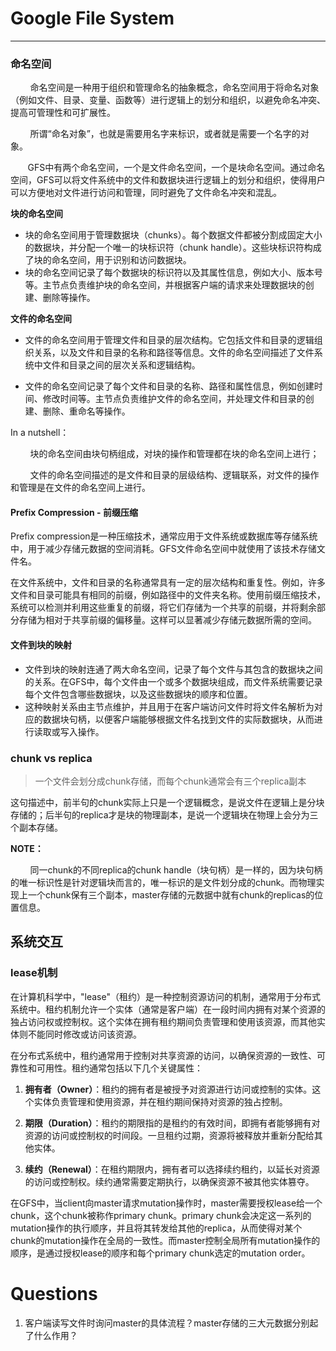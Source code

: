 # Google File System

------

### 命名空间

        命名空间是一种用于组织和管理命名的抽象概念，命名空间用于将命名对象（例如文件、目录、变量、函数等）进行逻辑上的划分和组织，以避免命名冲突、提高可管理性和可扩展性。

        所谓“命名对象”，也就是需要用名字来标识，或者就是需要一个名字的对象。

       GFS中有两个命名空间，一个是文件命名空间，一个是块命名空间。通过命名空间，GFS可以将文件系统中的文件和数据块进行逻辑上的划分和组织，使得用户可以方便地对文件进行访问和管理，同时避免了文件命名冲突和混乱。

**块的命名空间**

- 块的命名空间用于管理数据块（chunks）。每个数据文件都被分割成固定大小的数据块，并分配一个唯一的块标识符（chunk handle）。这些块标识符构成了块的命名空间，用于识别和访问数据块。
- 块的命名空间记录了每个数据块的标识符以及其属性信息，例如大小、版本号等。主节点负责维护块的命名空间，并根据客户端的请求来处理数据块的创建、删除等操作。

**文件的命名空间**

- 文件的命名空间用于管理文件和目录的层次结构。它包括文件和目录的逻辑组织关系，以及文件和目录的名称和路径等信息。文件的命名空间描述了文件系统中文件和目录之间的层次关系和逻辑结构。

- 文件的命名空间记录了每个文件和目录的名称、路径和属性信息，例如创建时间、修改时间等。主节点负责维护文件的命名空间，并处理文件和目录的创建、删除、重命名等操作。

In a nutshell：

        块的命名空间由块句柄组成，对块的操作和管理都在块的命名空间上进行；

        文件的命名空间描述的是文件和目录的层级结构、逻辑联系，对文件的操作和管理是在文件的命名空间上进行。

#### Prefix Compression - 前缀压缩

Prefix compression是一种压缩技术，通常应用于文件系统或数据库等存储系统中，用于减少存储元数据的空间消耗。GFS文件命名空间中就使用了该技术存储文件名。

在文件系统中，文件和目录的名称通常具有一定的层次结构和重复性。例如，许多文件和目录可能具有相同的前缀，例如路径中的文件夹名称。使用前缀压缩技术，系统可以检测并利用这些重复的前缀，将它们存储为一个共享的前缀，并将剩余部分存储为相对于共享前缀的偏移量。这样可以显著减少存储元数据所需的空间。

#### 文件到块的映射

- 文件到块的映射连通了两大命名空间，记录了每个文件与其包含的数据块之间的关系。在GFS中，每个文件由一个或多个数据块组成，而文件系统需要记录每个文件包含哪些数据块，以及这些数据块的顺序和位置。
- 这种映射关系由主节点维护，并且用于在客户端访问文件时将文件名解析为对应的数据块句柄，以便客户端能够根据文件名找到文件的实际数据块，从而进行读取或写入操作。

### chunk vs replica

> 一个文件会划分成chunk存储，而每个chunk通常会有三个replica副本

这句描述中，前半句的chunk实际上只是一个逻辑概念，是说文件在逻辑上是分块存储的；后半句的replica才是块的物理副本，是说一个逻辑块在物理上会分为三个副本存储。

**NOTE：**

        同一chunk的不同replica的chunk handle（块句柄）是一样的，因为块句柄的唯一标识性是针对逻辑块而言的，唯一标识的是文件划分成的chunk。而物理实现上一个chunk保有三个副本，master存储的元数据中就有chunk的replicas的位置信息。

## 系统交互

### lease机制

在计算机科学中，"lease"（租约）是一种控制资源访问的机制，通常用于分布式系统中。租约机制允许一个实体（通常是客户端）在一段时间内拥有对某个资源的独占访问权或控制权。这个实体在拥有租约期间负责管理和使用该资源，而其他实体则不能同时修改或访问该资源。

在分布式系统中，租约通常用于控制对共享资源的访问，以确保资源的一致性、可靠性和可用性。租约通常包括以下几个关键属性：

1. **拥有者（Owner）**：租约的拥有者是被授予对资源进行访问或控制的实体。这个实体负责管理和使用资源，并在租约期间保持对资源的独占控制。

2. **期限（Duration）**：租约的期限指的是租约的有效时间，即拥有者能够拥有对资源的访问或控制权的时间段。一旦租约过期，资源将被释放并重新分配给其他实体。

3. **续约（Renewal）**：在租约期限内，拥有者可以选择续约租约，以延长对资源的访问或控制权。续约通常需要定期执行，以确保资源不被其他实体篡夺。

在GFS中，当client向master请求mutation操作时，master需要授权lease给一个chunk，这个chunk被称作primary chunk。primary chunk会决定这一系列的mutation操作的执行顺序，并且将其转发给其他的replica，从而使得对某个chunk的mutation操作在全局的一致性。而master控制全局所有mutation操作的顺序，是通过授权lease的顺序和每个primary chunk选定的mutation order。

# Questions

1. 客户端读写文件时询问master的具体流程？master存储的三大元数据分别起了什么作用？
